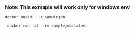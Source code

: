 
### Note: This exmaple will work only for windows env


 `docker build . -t samplejob `
 

` docker run -it --rm samplejob:latest`

